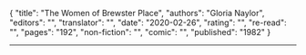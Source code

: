 {
"title": "The Women of Brewster Place",
"authors": "Gloria Naylor",
"editors": "",
"translator": "",
"date": "2020-02-26",
"rating": "",
"re-read": "",
"pages": "192",
"non-fiction": "",
"comic": "",
"published": "1982"
}

---
